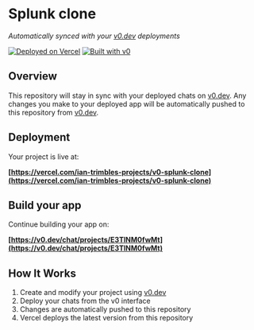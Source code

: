 # Splunk clone

*Automatically synced with your [v0.dev](https://v0.dev) deployments*

[![Deployed on Vercel](https://img.shields.io/badge/Deployed%20on-Vercel-black?style=for-the-badge&logo=vercel)](https://vercel.com/ian-trimbles-projects/v0-splunk-clone)
[![Built with v0](https://img.shields.io/badge/Built%20with-v0.dev-black?style=for-the-badge)](https://v0.dev/chat/projects/E3TlNM0fwMt)

## Overview

This repository will stay in sync with your deployed chats on [v0.dev](https://v0.dev).
Any changes you make to your deployed app will be automatically pushed to this repository from [v0.dev](https://v0.dev).

## Deployment

Your project is live at:

**[https://vercel.com/ian-trimbles-projects/v0-splunk-clone](https://vercel.com/ian-trimbles-projects/v0-splunk-clone)**

## Build your app

Continue building your app on:

**[https://v0.dev/chat/projects/E3TlNM0fwMt](https://v0.dev/chat/projects/E3TlNM0fwMt)**

## How It Works

1. Create and modify your project using [v0.dev](https://v0.dev)
2. Deploy your chats from the v0 interface
3. Changes are automatically pushed to this repository
4. Vercel deploys the latest version from this repository
